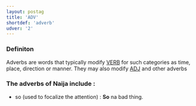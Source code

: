 ```yaml
---
layout: postag
title: 'ADV'
shortdef: 'adverb'
udver: '2'
---
```


### Definiton 

Adverbs are words that typically modify [VERB]() for such categories as time, place, direction or manner. They may also modify [ADJ]() and other adverbs

### The adverbs of Naija include :

- so (used to focalize the attention) : <b>So</b> na bad thing.
